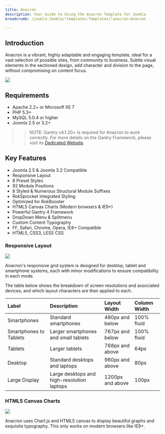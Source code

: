 ```yaml
---
title: Anacron
description: Your Guide to Using the Anacron Template for Joomla
breadcrumb: /joomla:Joomla/!templates:Templates/!anacron:Anacron

---
```


Introduction
-----

Anacron is a vibrant, highly adaptable and engaging template, ideal for a vast selection of possible sites, from community to business. Subtle visual elements in the sectioned design, add character and division to the page, without compromising on content focus.

![][anacron]

Requirements
-----
* Apache 2.2+ or Microsoft IIS 7
* PHP 5.3+
* MySQL 5.0.4 or higher
* Joomla 2.5 or 3.2+

>> NOTE: Gantry v4.1.20+ is required for Anacron to work correctly. For more details on the Gantry Framework, please visit its [Dedicated Website][gantry].

Key Features
-----

* Joomla 2.5 & Joomla 3.2 Compatible
* Responsive Layout
* 8 Preset Styles
* 92 Module Positions
* 8 Styled & Numerous Structural Module Suffixes
* RokSprocket Integrated Styling
* Optimized for RokBooster
* HTML5 Canvas Charts (Modern browsers & IE9+)
* Powerful Gantry 4 Framework
* DropDown Menu & Splitmenu
* Custom Content Typography
* FF, Safari, Chrome, Opera, IE8+ Compatible
* HTML5, CSS3, LESS CSS

### Responsive Layout

![][responsive]

Anacron's responsive grid system is designed for desktop, tablet and smartphone systems, each with minor modifications to ensure compatibility in each mode.

The table below shows the breakdown of screen resolutions and associated devices, and which layout characters are then applied to each.

| Label                  | Description                                | Layout Width     | Column Width |  
| :--------------------- | :----------------------------------------- | :--------------- | :----------- |  
| Smartphones            | Standard smartphones                       | 480px and below  | 100% fluid   |  
| Smartphones to Tablets | Larger smartphones and small tablets       | 767px and below  | 100% fluid   |  
| Tablets                | Larger tablets                             | 768px and above  | 64px         |  
| Desktop                | Standard desktops and laptops              | 960px and above  | 80px         |  
| Large Display          | Large desktops and high-resolution laptops | 1200px and above | 100px        |  

### HTML5 Canvas Charts

![][chart]

Anacron uses Chart.js and HTML5 canvas to display beautiful graphs and exquisite typography. This only works on modern browsers like IE9+.

[gantry]: http://www.gantry-framework.org/
[anacron]: assets/anacron.jpeg
[responsive]: assets/responsive.jpg
[chart]: assets/chart.jpg
[filezilla]: https://filezilla-project.org
[launcher]: ../../start/rocketlauncher.md
[chooser]: assets/chooser.jpg
